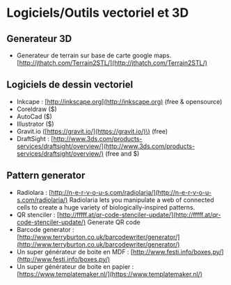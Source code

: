 # Logiciels/Outils vectoriel et 3D

## Generateur 3D

* Generateur de terrain sur base de carte google maps.  [http://jthatch.com/Terrain2STL/](http://jthatch.com/Terrain2STL/) 

## **Logiciels de dessin vectoriel**

* Inkcape  : [http://inkscape.org](http://inkscape.org) \(free & opensource\)
* Coreldraw \($\)
* AutoCad \($\)
* Illustrator \($\)
* Gravit.io \([https://gravit.io/](https://gravit.io/)\) \(free\)
* DraftSight : [http://www.3ds.com/products-services/draftsight/overview/](http://www.3ds.com/products-services/draftsight/overview/) \(free and $\)

## **Pattern generator**

* Radiolara : [http://n-e-r-v-o-u-s.com/radiolaria/](http://n-e-r-v-o-u-s.com/radiolaria/)  Radiolaria lets you manipulate a web of connected cells to create a huge variety of biologically-inspired patterns. 
* QR stenciler : [http://fffff.at/qr-code-stenciler-update/](http://fffff.at/qr-code-stenciler-update/) Generate QR code
* Barcode  generator : [http://www.terryburton.co.uk/barcodewriter/generator/](http://www.terryburton.co.uk/barcodewriter/generator/)
* Un super générateur de boite en MDF : [http://www.festi.info/boxes.py/](http://www.festi.info/boxes.py/)
* Un super générateur de boite en papier : [https://www.templatemaker.nl/](https://www.templatemaker.nl/)

